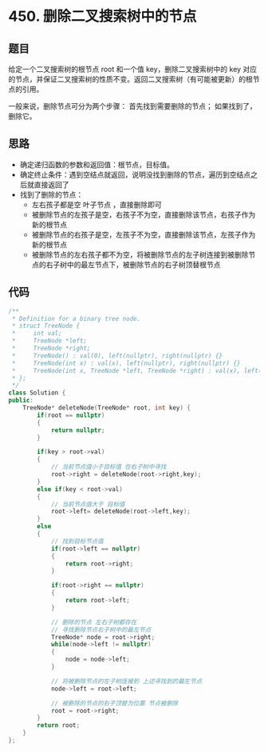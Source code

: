 # 450. 删除二叉搜索树中的节点

## 题目

给定一个二叉搜索树的根节点 root 和一个值 key，删除二叉搜索树中的 key 对应的节点，并保证二叉搜索树的性质不变。返回二叉搜索树（有可能被更新）的根节点的引用。

一般来说，删除节点可分为两个步骤：
    首先找到需要删除的节点；
    如果找到了，删除它。

## 思路

* 确定递归函数的参数和返回值：根节点，目标值。
* 确定终止条件：遇到空结点就返回，说明没找到删除的节点，遍历到空结点之后就直接返回了
* 找到了删除的节点：
  * 左右孩子都是空 叶子节点 ，直接删除即可
  * 被删除节点的左孩子是空，右孩子不为空，直接删除该节点，右孩子作为新的根节点
  * 被删除节点的右孩子是空，左孩子不为空，直接删除该节点，左孩子作为新的根节点
  * 被删除节点的左右孩子都不为空，将被删除节点的左子树连接到被删除节点的右子树中的最左节点下，被删除节点的右子树顶替根节点

## 代码

```cpp
/**
 * Definition for a binary tree node.
 * struct TreeNode {
 *     int val;
 *     TreeNode *left;
 *     TreeNode *right;
 *     TreeNode() : val(0), left(nullptr), right(nullptr) {}
 *     TreeNode(int x) : val(x), left(nullptr), right(nullptr) {}
 *     TreeNode(int x, TreeNode *left, TreeNode *right) : val(x), left(left), right(right) {}
 * };
 */
class Solution {
public:
    TreeNode* deleteNode(TreeNode* root, int key) {
        if(root == nullptr)
        {
            return nullptr;
        }

        if(key > root->val)
        {
            // 当前节点值小于目标值 在右子树中寻找
            root->right = deleteNode(root->right,key);
        }
        else if(key < root->val)
        {
            // 当前节点值大于 目标值
            root->left= deleteNode(root->left,key);
        }
        else
        {
            // 找到目标节点值
            if(root->left == nullptr)
            {
                return root->right;
            }

            if(root->right == nullptr)
            {
                return root->left;
            }

            // 删除的节点 左右子树都存在
            // 寻找删除节点右子树中的最左节点
            TreeNode* node = root->right;
            while(node->left != nullptr)
            {
                node = node->left;
            }

            // 将被删除节点的左子树连接到 上述寻找到的最左节点
            node->left = root->left;

            // 被删除的节点的右子顶替为位置 节点被删除
            root = root->right;
        }
        return root;
    }
};

```
